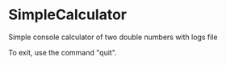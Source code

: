 # SimpleCalculator
Simple console calculator of two double numbers with logs file

To exit, use the command "quit".
